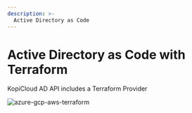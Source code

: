 ```yaml
---
description: >-
  Active Directory as Code
---
```


# Active Directory as Code with Terraform

KopiCloud AD API includes a Terraform Provider


![azure-gcp-aws-terraform](https://kopicloud-ad-api.com/images/logos-azure-gcp-aws-terraform-silver.png "Active Directory as Code with Terraform")


